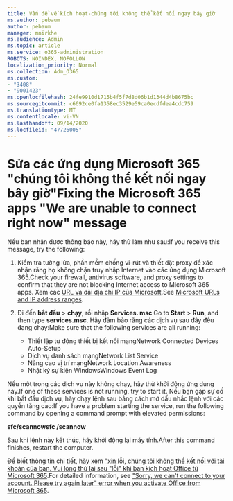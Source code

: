 ```yaml
---
title: Vấn đề về kích hoạt-chúng tôi không thể kết nối ngay bây giờ
ms.author: pebaum
author: pebaum
manager: mnirkhe
ms.audience: Admin
ms.topic: article
ms.service: o365-administration
ROBOTS: NOINDEX, NOFOLLOW
localization_priority: Normal
ms.collection: Adm_O365
ms.custom:
- "3408"
- "9001423"
ms.openlocfilehash: 24fe9910d1715b4f5f7d8d06b1d1344d4b8675bc
ms.sourcegitcommit: c6692ce0fa1358ec3529e59ca0ecdfdea4cdc759
ms.translationtype: MT
ms.contentlocale: vi-VN
ms.lasthandoff: 09/14/2020
ms.locfileid: "47726005"
---
```

# <a name="fixing-the-microsoft-365-apps-we-are-unable-to-connect-right-now-message"></a><span data-ttu-id="de651-102">Sửa các ứng dụng Microsoft 365 "chúng tôi không thể kết nối ngay bây giờ"</span><span class="sxs-lookup"><span data-stu-id="de651-102">Fixing the Microsoft 365 apps "We are unable to connect right now" message</span></span>

<span data-ttu-id="de651-103">Nếu bạn nhận được thông báo này, hãy thử làm như sau:</span><span class="sxs-lookup"><span data-stu-id="de651-103">If you receive this message, try the following:</span></span>

1. <span data-ttu-id="de651-104">Kiểm tra tường lửa, phần mềm chống vi-rút và thiết đặt proxy để xác nhận rằng họ không chặn truy nhập Internet vào các ứng dụng Microsoft 365.</span><span class="sxs-lookup"><span data-stu-id="de651-104">Check your firewall, antivirus software, and proxy settings to confirm that they are not blocking Internet access to Microsoft 365 apps.</span></span> <span data-ttu-id="de651-105">Xem các [URL và dải địa chỉ IP của Microsoft](https://docs.microsoft.com/office365/enterprise/urls-and-ip-address-ranges).</span><span class="sxs-lookup"><span data-stu-id="de651-105">See [Microsoft URLs and IP address ranges](https://docs.microsoft.com/office365/enterprise/urls-and-ip-address-ranges).</span></span>

2. <span data-ttu-id="de651-106">Đi đến **bắt đầu**  >  **chạy**, rồi nhập **Services. msc**.</span><span class="sxs-lookup"><span data-stu-id="de651-106">Go to **Start** > **Run**, and then type **services.msc**.</span></span> <span data-ttu-id="de651-107">Hãy đảm bảo rằng các dịch vụ sau đây đều đang chạy:</span><span class="sxs-lookup"><span data-stu-id="de651-107">Make sure that the following services are all running:</span></span>
    - <span data-ttu-id="de651-108">Thiết lập tự động thiết bị kết nối mạng</span><span class="sxs-lookup"><span data-stu-id="de651-108">Network Connected Devices Auto-Setup</span></span>
    - <span data-ttu-id="de651-109">Dịch vụ danh sách mạng</span><span class="sxs-lookup"><span data-stu-id="de651-109">Network List Service</span></span>
    - <span data-ttu-id="de651-110">Nâng cao vị trí mạng</span><span class="sxs-lookup"><span data-stu-id="de651-110">Network Location Awareness</span></span>
    - <span data-ttu-id="de651-111">Nhật ký sự kiện Windows</span><span class="sxs-lookup"><span data-stu-id="de651-111">Windows Event Log</span></span>

<span data-ttu-id="de651-112">Nếu một trong các dịch vụ này không chạy, hãy thử khởi động ứng dụng này.</span><span class="sxs-lookup"><span data-stu-id="de651-112">If one of these services is not running, try to start it.</span></span> <span data-ttu-id="de651-113">Nếu bạn gặp sự cố khi bắt đầu dịch vụ, hãy chạy lệnh sau bằng cách mở dấu nhắc lệnh với các quyền tăng cao:</span><span class="sxs-lookup"><span data-stu-id="de651-113">If you have a problem starting the service, run the following command by opening a command prompt with elevated permissions:</span></span>

<span data-ttu-id="de651-114">**sfc/scannow**</span><span class="sxs-lookup"><span data-stu-id="de651-114">**sfc /scannow**</span></span>

<span data-ttu-id="de651-115">Sau khi lệnh này kết thúc, hãy khởi động lại máy tính.</span><span class="sxs-lookup"><span data-stu-id="de651-115">After this command finishes, restart the computer.</span></span>

<span data-ttu-id="de651-116">Để biết thông tin chi tiết, hãy xem ["xin lỗi, chúng tôi không thể kết nối với tài khoản của bạn. Vui lòng thử lại sau "lỗi" khi bạn kích hoạt Office từ Microsoft 365](https://docs.microsoft.com/office/troubleshoot/activation-installation/issue-when-activate-office-from-office-365).</span><span class="sxs-lookup"><span data-stu-id="de651-116">For detailed information, see ["Sorry, we can't connect to your account. Please try again later" error when you activate Office from Microsoft 365](https://docs.microsoft.com/office/troubleshoot/activation-installation/issue-when-activate-office-from-office-365).</span></span>